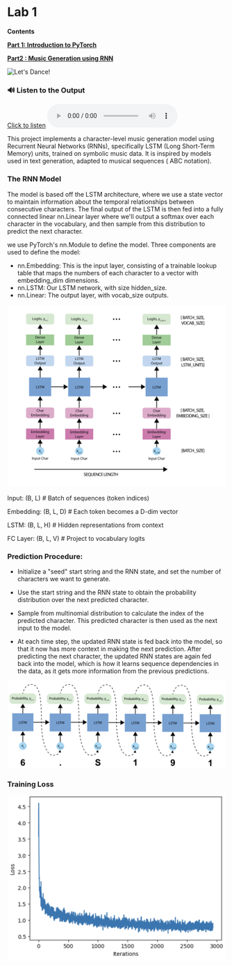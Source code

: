 # Lab 1 

**Contents**

[**Part 1: Introduction to PyTorch**](https://github.com/Prashanna-Raj-Pandit/DeepLearning-MIT/blob/main/Lab1/PT_Part1_Intro.ipynb) 

[**Part2 : Music Generation using RNN**](https://github.com/Prashanna-Raj-Pandit/DeepLearning-MIT/blob/main/Lab1/PT_Part2_Music_Generation.ipynb)

![Let's Dance!](http://33.media.tumblr.com/3d223954ad0a77f4e98a7b87136aa395/tumblr_nlct5lFVbF1qhu7oio1_500.gif)

### 🔊 Listen to the Output
[Click to listen](./output_10.mp3)
<audio controls>
  <source src="./output_10.wav" type="audio/wav">
</audio>

This project implements a character-level music generation model using Recurrent Neural Networks (RNNs), specifically LSTM (Long Short-Term Memory) units, trained on symbolic music data. It is inspired by models used in text generation, adapted to musical sequences ( ABC notation).

### The RNN Model

The model is based off the LSTM architecture, where we use a state vector to maintain information about the temporal relationships between consecutive characters. The final output of the LSTM is then fed into a fully connected linear nn.Linear layer where we'll output a softmax over each character in the vocabulary, and then sample from this distribution to predict the next character.

we use PyTorch's nn.Module to define the model. Three components are used to define the model:

* nn.Embedding: This is the input layer, consisting of a trainable lookup table that maps the numbers of each character to a vector with embedding_dim dimensions.
* nn.LSTM: Our LSTM network, with size hidden_size.
* nn.Linear: The output layer, with vocab_size outputs.

![architecture](./architecture.png)

Input:         (B, L)             # Batch of sequences (token indices)

Embedding:     (B, L, D)          # Each token becomes a D-dim vector

LSTM:          (B, L, H)          # Hidden representations from context

FC Layer:      (B, L, V)          # Project to vocabulary logits

### Prediction Procedure:

* Initialize a "seed" start string and the RNN state, and set the number of characters we want to generate.

* Use the start string and the RNN state to obtain the probability distribution over the next predicted character.

* Sample from multinomial distribution to calculate the index of the predicted character. This predicted character is then used as the next input to the model.

* At each time step, the updated RNN state is fed back into the model, so that it now has more context in making the next prediction. After predicting the next character, the updated RNN states are again fed back into the model, which is how it learns sequence dependencies in the data, as it gets more information from the previous predictions.

![prediction_procedure](./prediction_procedure.png)

### Training Loss
![image.png](./image.png)